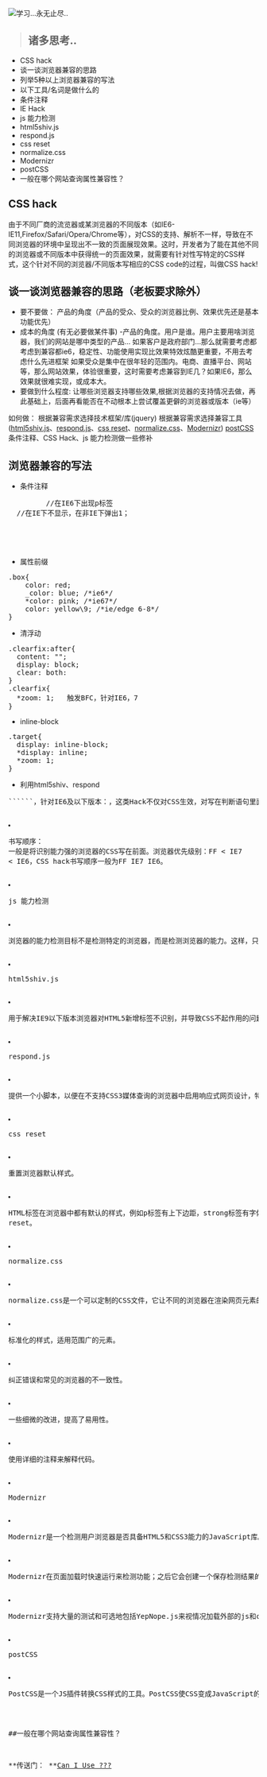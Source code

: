 
![学习...永无止尽..](https://images.pexels.com/photos/431722/pexels-photo-431722.jpeg?w=940&h=650&auto=compress&cs=tinysrgb)

> ## 诸多思考..
- CSS hack
- 谈一谈浏览器兼容的思路
- 列举5种以上浏览器兼容的写法
- 以下工具/名词是做什么的
 - 条件注释
 - IE Hack
 - js 能力检测
 - html5shiv.js
 - respond.js
 - css reset
 - normalize.css
 - Modernizr
 - postCSS
- 一般在哪个网站查询属性兼容性？


## CSS hack
由于不同厂商的流览器或某浏览器的不同版本（如IE6-IE11,Firefox/Safari/Opera/Chrome等），对CSS的支持、解析不一样，导致在不同浏览器的环境中呈现出不一致的页面展现效果。这时，开发者为了能在其他不同的浏览器或不同版本中获得统一的页面效果，就需要有针对性写特定的CSS样式，这个针对不同的浏览器/不同版本写相应的CSS code的过程，叫做CSS hack!



## 谈一谈浏览器兼容的思路（老板要求除外）
- 要不要做：
产品的角度（产品的受众、受众的浏览器比例、效果优先还是基本功能优先）
- 成本的角度 (有无必要做某件事)
 -产品的角度。用户是谁。用户主要用啥浏览器，我们的网站是哪中类型的产品... 如果客户是政府部门...那么就需要考虑都考虑到兼容都ie6，稳定性、功能使用实现比效果特效炫酷更重要，不用去考虑什么先进框架 如果受众是集中在很年轻的范围内。电商、直播平台、网站等，那么网站效果，体验很重要，这时需要考虑兼容到IE几？如果IE6，那么效果就很难实现，或成本大。
- 要做到什么程度:
让哪些浏览器支持哪些效果,根据浏览器的支持情况去做，再此基础上，后面再看能否在不动根本上尝试覆盖更僻的浏览器或版本（ie等）

如何做：
根据兼容需求选择技术框架/库(jquery)
根据兼容需求选择兼容工具([html5shiv.js](https://github.com/aFarkas/html5shiv)、[respond.js](https://github.com/scottjehl/Respond)、[css reset](https://segmentfault.com/a/1190000003021766)、[normalize.css](https://github.com/necolas/normalize.css)、[Modernizr](https://github.com/Modernizr/Modernizr))
[postCSS](https://github.com/postcss/postcss)
条件注释、CSS Hack、js 能力检测做一些修补


##  浏览器兼容的写法

- 条件注释
<pre>
<!--[if IE 6]> <p>You are using Internet Explorer 6.</p> 
<![endif]-->         //在IE6下出现p标签
<!--[if !IE]><!-->  //在IE下不显示，在非IE下弹出1；
<script>alert(1);</script>
<!--<![endif]-->
<!--[if IE 8]>  在IE6下引入css文件
<link href="ie8only.css" rel="stylesheet"> 
<![endif]--></pre>

- 属性前缀
<pre>
.box{ 
    color: red; 
  	_color: blue; /*ie6*/
    *color: pink; /*ie67*/ 
    color: yellow\9; /*ie/edge 6-8*/
}</pre>

- 清浮动
<pre>
.clearfix:after{
  content: "";
  display: block;
  clear: both:
}
.clearfix{
  *zoom: 1;   触发BFC，针对IE6，7
}</pre>

- inline-block
<pre>
.target{
  display: inline-block;
  *display: inline;
  *zoom: 1;
}</pre>



- 利用html5shiv、respond

<pre>
```<!--[if lt IE 9]>
<script src="https://oss.maxcdn.com/html5shiv/3.7.3/html5shiv.min.js"></script>
<script src="https://oss.maxcdn.com/respond/1.4.2/respond.min.js"></script>
<![endif]-->```
</pre>




## 工具/名词

- 条件注释
 - 条件注释是一种安全的区分IE浏览器版本的语法，且被认为是取代针对IE css hack的首选办法。
 - 条件注释是于HTML源码中被IE有条件解释的语句。条件注释可被用来向IE提供及隐藏代码。
 - 条件注释只能用于IE5以上，和IE10以下。
 - 如果你安装了多个IE，条件注释将会以最高版本的IE为标准。
 - 条件注释的基本结构和HTML的注释(<!– –>)是一样的。因此IE以外的浏
 - 览器将会把它们看作是普通的注释而完全忽略它们。
 - IE将会根据if条件来判断是否如解析普通的页面内容一样解析条件注释里的内容。

- IE Hack

 - 针对IE浏览器编写不同的CSS让IE能够正常渲染。
 - 使用特殊的符号或者方式写出只有IE浏览器可以解析的代码，有CSS属性前缀法、选择器前缀法以及IE条件注释法。
 - CSS属性前缀法： 比如IE6能识别下划线_和星号*，IE7能识别星号 *，但不能识别下划线_，而firefox两个都不能认识。
 - 选择器前缀法： 比如IE6能识别*html .class{}，IE7能识别*+html .class{}或者*:first-child+html .class{}。
HTML头部引用(if IE)Hack：
 - 针对所有IE：<!--[if IE]><![endif]-->```，针对IE6及以下版本：<!--[if lt IE 7]><![endif]-->，这类Hack不仅对CSS生效，对写在判断语句里面的所有代码都会生效。
 - 书写顺序： 一般是将识别能力强的浏览器的CSS写在前面。浏览器优先级别：FF < IE7 < IE6，CSS hack书写顺序一般为FF IE7 IE6。

- js 能力检测

 - 浏览器的能力检测目标不是检测特定的浏览器，而是检测浏览器的能力。这样，只需要检测浏览器是否支持特定的能力，就可以给出特定的解决方案。这一部分检测是解决浏览器兼容问题的主要检测。


- html5shiv.js

 - 用于解决IE9以下版本浏览器对HTML5新增标签不识别，并导致CSS不起作用的问题。

- respond.js

 - 提供一个小脚本，以便在不支持CSS3媒体查询的浏览器中启用响应式网页设计，特别是ie8及更低版本。




- css reset

 - 重置浏览器默认样式。
 - HTML标签在浏览器中都有默认的样式，例如p标签有上下边距，strong标签有字体加粗样式等。不同浏览器的默认样式之间存在差别，例如ul默认带有缩进样式，在IE下，它的缩进是由margin实现的，而在Firefox下却是由padding实现的。开发时浏览器的默认样式可能会给我们带来多浏览器兼容性问题，影响开发效率。现在很流行的解决方法是一开始就将浏览器的默认样式全部覆盖掉，这就是CSS reset。

- normalize.css

 - normalize.css是一个可以定制的CSS文件，它让不同的浏览器在渲染网页元素的时候形式更统一。
 - 标准化的样式，适用范围广的元素。
 - 纠正错误和常见的浏览器的不一致性。
 - 一些细微的改进，提高了易用性。
 - 使用详细的注释来解释代码。

- Modernizr

 - Modernizr是一个检测用户浏览器是否具备HTML5和CSS3能力的JavaScript库。如果浏览器不支持，Modernizr会使用其他的解决方法来进行模拟。

 - Modernizr在页面加载时快速运行来检测功能；之后它会创建一个保存检测结果的JavaScript对象，然后为你页面中的html标签上添加一系列class属性来接通你的CSS。

 - Modernizr支持大量的测试和可选地包括YepNope.js来视情况加载外部的js和css资源。

- postCSS

 - PostCSS是一个JS插件转换CSS样式的工具。PostCSS使CSS变成JavaScript的数据，使它变成可操作。PostCSS是基于JavaScript插件，然后执行代码操作。PostCSS自身并不会改变CSS，它只是一种插件，为执行任何的转变铺平道路。

##一般在哪个网站查询属性兼容性？

**传送门： **[Can I Use  ???](http://caniuse.com/) 
